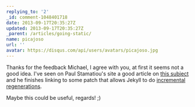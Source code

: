 ```yaml
---
replying_to: '2'
_id: comment-1048401718
date: 2013-09-17T20:35:27Z
updated: 2013-09-17T20:35:27Z
_parent: /articles/going-static/
name: picajoso
url: ''
avatar: https://disqus.com/api/users/avatars/picajoso.jpg
---
```


Thanks for the feedback Michael, I agree with you, at first it seems not a good
idea. I've seen on Paul Stamatiou's site a good article on
[this subject](http://paulstamatiou.com/how-to-wordpress-to-jekyll) and he
finishes linking to some patch that allows Jekyll to do
[incremental regenerations](https://github.com/graysky/jekyll/commit/39ae8c7c3f4a3cffd095e3b7638cfa8025c5a67a).

Maybe this could be useful, regards! ;)
